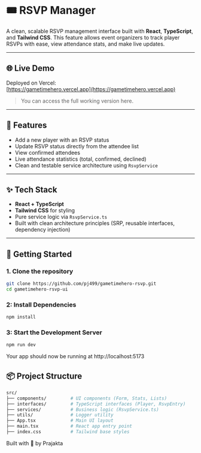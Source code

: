 # 🎟️ RSVP Manager

A clean, scalable RSVP management interface built with **React**, **TypeScript**, and **Tailwind CSS**. This feature allows event organizers to track player RSVPs with ease, view attendance stats, and make live updates.

---

## 🌐 Live Demo

Deployed on Vercel:  
[https://gametimehero.vercel.app](https://gametimehero.vercel.app)

> You can access the full working version here.
---

## 🧩 Features

- Add a new player with an RSVP status  
- Update RSVP status directly from the attendee list  
- View confirmed attendees  
- Live attendance statistics (total, confirmed, declined)  
- Clean and testable service architecture using `RsvpService`  

---

## ✨ Tech Stack

-  **React + TypeScript**
-  **Tailwind CSS** for styling
-  Pure service logic via `RsvpService.ts`
-  Built with clean architecture principles (SRP, reusable interfaces, dependency injection)

---

## 🚀 Getting Started

### 1. Clone the repository

```bash
git clone https://github.com/pj499/gametimehero-rsvp.git
cd gametimehero-rsvp-ui
```

### 2: Install Dependencies
```bash
npm install
```

### 3: Start the Development Server
```bash
npm run dev
```
Your app should now be running at http://localhost:5173

## 📦 Project Structure
```bash
src/
├── components/         # UI components (Form, Stats, Lists)
├── interfaces/         # TypeScript interfaces (Player, RsvpEntry)
├── services/           # Business logic (RsvpService.ts)
├── utils/              # Logger utility
├── App.tsx             # Main UI layout
├── main.tsx            # React app entry point
├── index.css           # Tailwind base styles
```

Built with 💙 by Prajakta


